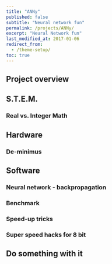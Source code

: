 ```yaml
---
title: "ANNy"
published: false
subtitle: "Neural network fun"
permalink: /projects/ANNy/
excerpt: "Neural Network fun"
last_modified_at: 2017-01-06
redirect_from:
  - /theme-setup/
toc: true
---
```


## Project overview

## S.T.E.M.
### Real vs. Integer Math

## Hardware
### De-minimus

## Software
### Neural network - backpropagation
### Benchmark
### Speed-up tricks
### Super speed hacks for 8 bit

## Do something with it
